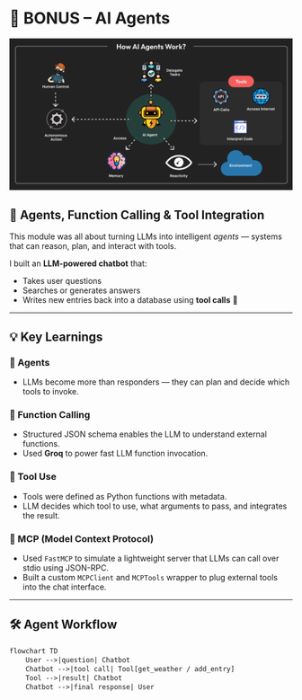 # 🧠 BONUS – AI Agents

![Agents Overview](agents.png)

## 🚀 Agents, Function Calling & Tool Integration

This module was all about turning LLMs into intelligent *agents* — systems that can reason, plan, and interact with tools.

I built an **LLM-powered chatbot** that:

- Takes user questions
- Searches or generates answers
- Writes new entries back into a database using **tool calls** 💾

---

## 💡 Key Learnings

### 🧠 Agents
- LLMs become more than responders — they can plan and decide which tools to invoke.

### 🔧 Function Calling
- Structured JSON schema enables the LLM to understand external functions.
- Used **Groq** to power fast LLM function invocation.

### 🔗 Tool Use
- Tools were defined as Python functions with metadata.
- LLM decides which tool to use, what arguments to pass, and integrates the result.

### 🔁 MCP (Model Context Protocol)
- Used `FastMCP` to simulate a lightweight server that LLMs can call over stdio using JSON-RPC.
- Built a custom `MCPClient` and `MCPTools` wrapper to plug external tools into the chat interface.

---

## 🛠 Agent Workflow

```mermaid
flowchart TD
    User -->|question| Chatbot
    Chatbot -->|tool call| Tool[get_weather / add_entry]
    Tool -->|result| Chatbot
    Chatbot -->|final response| User
